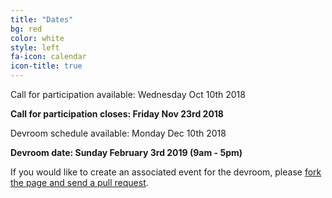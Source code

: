 ```yaml
---
title: "Dates"
bg: red
color: white
style: left 
fa-icon: calendar
icon-title: true
---
```


Call for participation available: Wednesday Oct 10th 2018

<strong>Call for participation closes: Friday Nov 23rd 2018</strong>

Devroom schedule available: Monday Dec 10th 2018

<strong>Devroom date: Sunday February 3rd 2019 (9am - 5pm)</strong>

If you would like to create an associated event for the devroom, please [fork the
page and send a pull
request](https://github.com/hpc-bigdata-fosdem19/hpc-bigdata-fosdem19.github.io).
